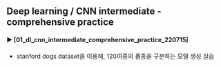 ####
## Deep learning / CNN intermediate - comprehensive practice
#### ► [01_dl_cnn_intermediate_comprehensive_practice_220715]
- stanford dogs dataset을 이용해, 120여종의 품종을 구분하는 모델 생성 실습
####